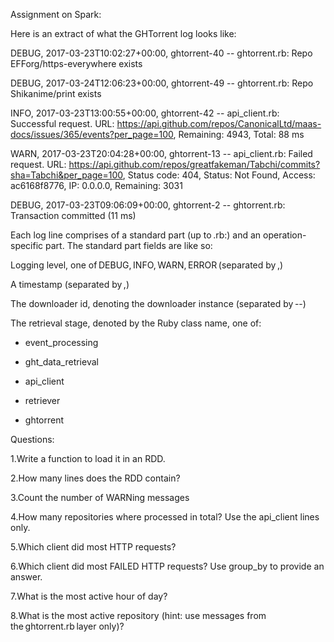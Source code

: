 Assignment on Spark:

Here is an extract of what the GHTorrent log looks like:

DEBUG, 2017-03-23T10:02:27+00:00, ghtorrent-40 -- ghtorrent.rb: Repo EFForg/https-everywhere exists

DEBUG, 2017-03-24T12:06:23+00:00, ghtorrent-49 -- ghtorrent.rb: Repo Shikanime/print exists

INFO, 2017-03-23T13:00:55+00:00, ghtorrent-42 -- api_client.rb: Successful request. URL: https://api.github.com/repos/CanonicalLtd/maas-docs/issues/365/events?per_page=100, Remaining: 4943, Total: 88 ms

WARN, 2017-03-23T20:04:28+00:00, ghtorrent-13 -- api_client.rb: Failed request. URL: https://api.github.com/repos/greatfakeman/Tabchi/commits?sha=Tabchi&per_page=100, Status code: 404, Status: Not Found, Access: ac6168f8776, IP: 0.0.0.0, Remaining: 3031

DEBUG, 2017-03-23T09:06:09+00:00, ghtorrent-2 -- ghtorrent.rb: Transaction committed (11 ms)

Each log line comprises of a standard part (up to .rb:) and an operation-specific part. The standard part fields are like so:

Logging level, one of DEBUG, INFO, WARN, ERROR (separated by ,)

A timestamp (separated by ,)

The downloader id, denoting the downloader instance (separated by --)

The retrieval stage, denoted by the Ruby class name, one of:

* event_processing

* ght_data_retrieval

* api_client

* retriever

* ghtorrent

Questions:

1.Write a function to load it in an RDD.

2.How many lines does the RDD contain?

3.Count the number of WARNing messages

4.How many repositories where processed in total? Use the api_client lines only.

5.Which client did most HTTP requests?

6.Which client did most FAILED HTTP requests? Use group_by to provide an answer.

7.What is the most active hour of day?

8.What is the most active repository (hint: use messages from the ghtorrent.rb layer only)? 

 